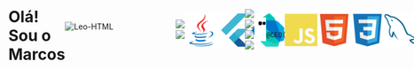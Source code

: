 
<div style="height: 60px; display: flex; justify-content: space-between; align-items: center;">
  <h1>Olá! Sou o Marcos</h1>
  <img alt="Leo-HTML" height="30" width="200" src="https://github.com/leonino/leonino/actions/workflows/generate_snake.yml/badge.svg">
<div>
	<a href="https://github.com/leonino"></a>
	<img height="180em" src="https://github-readme-stats.vercel.app/api?username=leonino&show_icons=true&theme=dracula&include_all_commits=true&count_private=true"/>
	<img height="180em" src="https://github-readme-stats.vercel.app/api/top-langs/?username=leonino&layout=compact&langs_count=7&theme=dracula"/>
</div>

<div style="height: fit-content; display: flex; justify-content: space-around; align-items: space-around;">
		<img align="center" alt="Leo-Java" height="60" width="60" src="https://raw.githubusercontent.com/devicons/devicon/master/icons/java/java-original.svg">
		<img align="center" alt="Leo-Flutter" height="60" width="60" src="https://raw.githubusercontent.com/devicons/devicon/master/icons/flutter/flutter-original.svg">
		<img align="center" alt="Leo-Dart" height="60" width="60" src="https://raw.githubusercontent.com/devicons/devicon/master/icons/dart/dart-original.svg">
		<img align="center" alt="Leo-JS" height="60" width="60" src="https://raw.githubusercontent.com/devicons/devicon/master/icons/javascript/javascript-plain.svg">
		<img align="center" alt="Leo-HTML" height="60" width="60" src="https://raw.githubusercontent.com/devicons/devicon/master/icons/html5/html5-original.svg">
		<img align="center" alt="Leo-CSS3" height="60" width="60" src="https://raw.githubusercontent.com/devicons/devicon/master/icons/css3/css3-original.svg">
		<img align="center" alt="Leo-MySQL" height="60" width="60" src="https://raw.githubusercontent.com/devicons/devicon/master/icons/mysql/mysql-original.svg">
		<img align="center" alt="Leo-PostgreSQL" height="60" width="60" src="https://raw.githubusercontent.com/devicons/devicon/master/icons/postgresql/postgresql-original.svg">
  <hr>
</div>

<div>
  <a href="https://www.instagram.com/marcos.ribeiro204/" target="_blank"><img src="https://img.shields.io/badge/-Instagram-%23E4405F?style=for-the-badge&logo=instagram&logoColor=white" target="_blank"></a>
	<a href="https://www.facebook.com/leoninopa/" target="_blank"><img src="
https://img.shields.io/badge/Facebook-1877F2?style=for-the-badge&logo=facebook&logoColor=white" target="_blank"></a>
  <a href = "mailto:slproger@gmail.com"><img src="https://img.shields.io/badge/-Gmail-%23333?style=for-the-badge&logo=gmail&logoColor=white" target="_blank"></a>
  <a href="https://www.linkedin.com/in/marcosribeiro33/" target="_blank"><img src="https://img.shields.io/badge/-LinkedIn-%230077B5?style=for-the-badge&logo=linkedin&logoColor=white" target="_blank"></a>
</div>

![snake gif](https://github.com/leonino/leonino/blob/output/github-contribution-grid-snake.svg )

```dart

@CEO('Solutil Sistemas')

```
